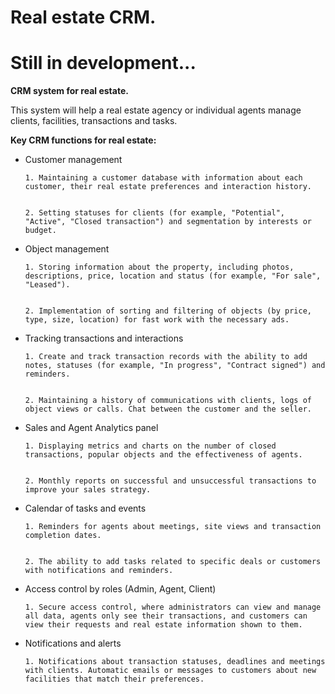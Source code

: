 # Real estate CRM.

# Still in development...

**CRM system for real estate.**

This system will help a real estate agency or individual agents manage clients,
facilities, transactions and tasks.

**Key CRM functions for real estate:**

- Customer management

      1. Maintaining a customer database with information about each customer, their real estate preferences and interaction history.


      2. Setting statuses for clients (for example, "Potential", "Active", "Closed transaction") and segmentation by interests or budget.

- Object management

      1. Storing information about the property, including photos, descriptions, price, location and status (for example, "For sale", "Leased").


      2. Implementation of sorting and filtering of objects (by price, type, size, location) for fast work with the necessary ads.

- Tracking transactions and interactions

      1. Create and track transaction records with the ability to add notes, statuses (for example, "In progress", "Contract signed") and reminders.


      2. Maintaining a history of communications with clients, logs of object views or calls. Chat between the customer and the seller.

- Sales and Agent Analytics panel

      1. Displaying metrics and charts on the number of closed transactions, popular objects and the effectiveness of agents.


      2. Monthly reports on successful and unsuccessful transactions to improve your sales strategy.

- Calendar of tasks and events

      1. Reminders for agents about meetings, site views and transaction completion dates.


      2. The ability to add tasks related to specific deals or customers with notifications and reminders.

- Access control by roles (Admin, Agent, Client)

      1. Secure access control, where administrators can view and manage all data, agents only see their transactions, and customers can view their requests and real estate information shown to them.

- Notifications and alerts

      1. Notifications about transaction statuses, deadlines and meetings with clients. Automatic emails or messages to customers about new facilities that match their preferences.
